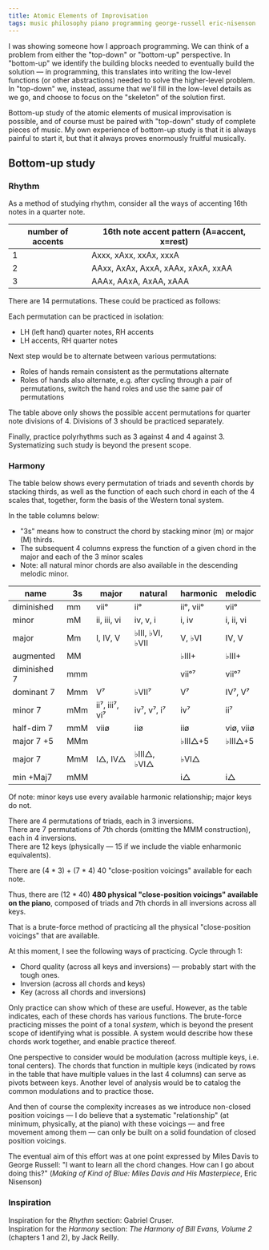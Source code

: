 ```yaml
---
title: Atomic Elements of Improvisation
tags: music philosophy piano programming george-russell eric-nisenson
---
```


I was showing someone how I approach programming. We can think of a problem from either the "top-down" or "bottom-up" perspective. In "bottom-up" we identify the building blocks needed to eventually build the solution — in programming, this translates into writing the low-level functions (or other abstractions) needed to solve the higher-level problem. In "top-down" we, instead, assume that we'll fill in the low-level details as we go, and choose to focus on the "skeleton" of the solution first.

Bottom-up study of the atomic elements of musical improvisation is possible, and of course must be paired with "top-down" study of complete pieces of music. My own experience of bottom-up study is that it is always painful to start it, but that it always proves enormously fruitful musically.

## Bottom-up study

### Rhythm

As a method of studying rhythm, consider all the ways of accenting 16th notes in a quarter note.

| number of accents | 16th note accent pattern (A=accent, x=rest) |
| ----------------- | ------------------------------------------- |
| 1                 | Axxx, xAxx, xxAx, xxxA                      |
| 2                 | AAxx, AxAx, AxxA, xAAx, xAxA, xxAA          |
| 3                 | AAAx, AAxA, AxAA, xAAA                      |

There are 14 permutations. These could be practiced as follows:

Each permutation can be practiced in isolation:

- LH (left hand) quarter notes, RH accents
- LH accents, RH quarter notes

Next step would be to alternate between various permutations:

- Roles of hands remain consistent as the permutations alternate
- Roles of hands also alternate, e.g. after cycling through a pair of permutations, switch the hand roles and use the same pair of permutations

The table above only shows the possible accent permutations for quarter note divisions of 4. Divisions of 3 should be practiced separately.

Finally, practice polyrhythms such as 3 against 4 and 4 against 3. Systematizing such study is beyond the present scope.

### Harmony

The table below shows every permutation of triads and seventh chords by stacking thirds, as well as the function of each such chord in each of the 4 scales that, together, form the basis of the Western tonal system.

In the table columns below:

- "3s" means how to construct the chord by stacking minor (m) or major (M) thirds.
- The subsequent 4 columns express the function of a given chord in the major and each of the 3 minor scales
- Note: all natural minor chords are also available in the descending melodic minor.

| name         | 3s  | major          | natural         | harmonic  | melodic   |
| ------------ | --- | -------------- | --------------- | --------- | --------- |
| diminished   | mm  | viiᵒ           | iiᵒ             | iiᵒ, viiᵒ | viiᵒ      |
| minor        | mM  | ii, iii, vi    | iv, v, i        | i, iv     | i, ii, vi |
| major        | Mm  | I, IV, V       | ♭III, ♭VI, ♭VII | V, ♭VI    | IV, V     |
| augmented    | MM  |                |                 | ♭III+     | ♭III+     |
| diminished 7 | mmm |                |                 | viiᵒ⁷     | viiᵒ⁷     |
| dominant 7   | Mmm | V⁷             | ♭VII⁷           | V⁷        | IV⁷, V⁷   |
| minor 7      | mMm | ii⁷, iii⁷, vi⁷ | iv⁷, v⁷, i⁷     | iv⁷       | ii⁷       |
| half-dim 7   | mmM | viiø           | iiø             | iiø       | viø, viiø |
| major 7 +5   | MMm |                |                 | ♭III△+5   | ♭III△+5   |
| major 7      | MmM | I△, IV△        | ♭III△, ♭VI△     | ♭VI△      |           |
| min +Maj7    | mMM |                |                 | i△        | i△        |

Of note: minor keys use every available harmonic relationship; major keys do not.

There are 4 permutations of triads, each in 3 inversions.  
There are 7 permutations of 7th chords (omitting the MMM construction), each in 4 inversions.  
There are 12 keys (physically — 15 if we include the viable enharmonic equivalents).

There are (4 \* 3) + (7 \* 4) 40 "close-position voicings" available for each note.

Thus, there are (12 \* 40) **480 physical "close-position voicings" available on the piano**, composed of triads and 7th chords in all inversions across all keys.

That is a brute-force method of practicing all the physical "close-position voicings" that are available.

At this moment, I see the following ways of practicing. Cycle through 1:

- Chord quality (across all keys and inversions) — probably start with the tough ones.
- Inversion (across all chords and keys)
- Key (across all chords and inversions)

Only practice can show which of these are useful. However, as the table indicates, each of these chords has various functions. The brute-force practicing misses the point of a tonal _system_, which is beyond the present scope of identifying what is possible. A system would describe how these chords work together, and enable practice thereof.

One perspective to consider would be modulation (across multiple keys, i.e. tonal centers). The chords that function in multiple keys (indicated by rows in the table that have multiple values in the last 4 columns) can serve as pivots between keys. Another level of analysis would be to catalog the common modulations and to practice those.

And then of course the complexity increases as we introduce non-closed position voicings — I do believe that a systematic "relationship" (at minimum, physically, at the piano) with these voicings — and free movement among them — can only be built on a solid foundation of closed position voicings.

The eventual aim of this effort was at one point expressed by Miles Davis to George Russell: "I want to learn all the chord changes. How can I go about doing this?" (_Making of Kind of Blue: Miles Davis and His Masterpiece_, Eric Nisenson)

### Inspiration

Inspiration for the _Rhythm_ section: Gabriel Cruser.  
Inspiration for the _Harmony_ section: _The Harmony of Bill Evans, Volume 2_ (chapters 1 and 2), by Jack Reilly.
